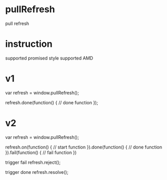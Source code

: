 # pullRefresh
pull refresh

# instruction

supported promised style
supported AMD

# v1
var refresh = window.pullRefresh();

refresh.done(function() {
    // done function
});


# v2
var refresh = window.pullRefresh();

refresh.on(function() {
    // start function
}).done(function() {
    // done function
}).fail(function() {
    // fail function
})

trigger fail
refresh.reject();

trigger done
refresh.resolve();